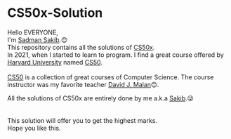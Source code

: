 # CS50x-Solution
Hello EVERYONE,\
I'm [Sadman Sakib](https://github.com/Sakib831).😊\
This repository contains all the solutions of [CS50x](https://cs50.harvard.edu/x/2021/).\
In 2021, when I started to learn to program.
I find a great course offered by [Harvard University](https://www.harvard.edu/) named [CS50](https://cs50.harvard.edu/college/2021/fall/).\
<br>
[CS50](https://cs50.harvard.edu/x/2021/) is a collection of great courses of Computer Science. The course instructor was my favorite teacher [David J. Malan](https://www.facebook.com/dmalan)😊.

All the solutions of CS50x are entirely done by me a.k.a [Sakib](https://github.com/Sakib831).😜\
<br>
<br>
This solution will offer you to get the highest marks.\
Hope you like this.
